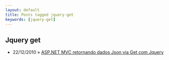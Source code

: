 ```yaml
---
layout: default
title: Posts tagged jquery-get
keywords: [jquery-get]
---
```

<h2 class="category">Jquery get</h2>
<ul class="posts">
<li>
<p>
<span class="date">22/12/2010</span> &raquo; 
<a href="/blog/asp-net-mvc-retornando-dados-json-via-get-com-jquery">ASP.NET MVC retornando dados Json via Get com Jquery</a>
</p>
</li> 
</ul>
